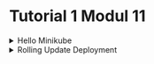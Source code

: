 # Tutorial 1 Modul 11

<details>
<summary>Hello Minikube</summary>

1. Sebelum mengekspos aplikasi sebagai layanan, kita dapat melihat log yang terkait dengan aplikasi itu sendiri yang berjalan dalam kontainer Docker. Log ini bisa mencakup pesan _startup_, setiap kesalahan atau peringatan yang ditemukan selama eksekusi, dan informasi relevan lainnya yang dihasilkan oleh aplikasi.

    Setelah mengekspos aplikasi sebagai layanan dan mengaksesnya melalui _proxy_ yang berjalan di Minikube menggunakan `kubectl`, log kemungkinan akan menunjukkan aktivitas tambahan terkait komunikasi jaringan dan permintaan yang ditangani oleh layanan. Setiap kali aplikasi dibuka melalui _proxy_, akan ada peningkatan jumlah log yang mencerminkan permintaan masuk, pemrosesan permintaan tersebut oleh layanan, dan setiap respons yang dikirim kembali ke klien.

    Jumlah log akan meningkat setiap kali kita membuka aplikasi, karena setiap interaksi memicu aktivitas log sebagai respons terhadap permintaan masuk dan pemrosesan permintaan tersebut oleh layanan. Peningkatan log ini memberikan indikasi yang jelas tentang aktivitas layanan dan responsivitasnya terhadap permintaan klien.

2. Opsi `-n` dalam `kubectl get` digunakan untuk menentukan _namespace_, letak dari sumber daya akan didaftarkan. _Namespace_ Kubernetes menyediakan cara untuk membagi sumber daya kluster secara logis dan memungkinkan banyak pengguna atau tim untuk berbagi kluster yang sama tanpa saling mengganggu. Ketika tidak ada _namespace_ yang ditentukan, kubectl biasanya otomatis menggunakan _namespace_ _default_.

    Dalam tutorial, panggilan pertama `kubectl get` tidak menyertakan opsi `-n`, jadi itu mencantumkan sumber daya dari _namespace default_ yang mungkin tidak termasuk sumber daya yang kita buat secara eksplisit jika kita membuatnya di _namespace_ yang berbeda.

    Panggilan kedua `kubectl get` menyertakan opsi `-n` dengan nilai yang diatur ke `kube-system` sehingga mencantumkan sumber daya khusus dari _namespace_ `kube-system`. _Namespace_ ini biasanya berisi komponen sistem Kubernetes dan sumber daya terkait infrastruktur.

    Jika kita secara eksplisit membuat _pod_ dan layanan di _namespace_ yang berbeda, kita perlu menentukan _namespace_ tersebut menggunakan opsi `-n` dalam `kubectl get` untuk melihat sumber daya tersebut tercantum dalam _output_. Misalnya:

        
        kubectl get pods,services -n <namespace>
        

    Ubah `<namespace>` dengan nama yang kita inginkan. Ini akan mendaftarkan _pods_ dan layanan secara spesifik dari _namespace_ tersebut. Jika kita membuat _resources_ pada `default` _namespace_ dan ingin melihatnya, kita bisa menghapus `-n` dari perintah di atas.

</details>

<details>
<summary>Rolling Update Deployment</summary>



</details>